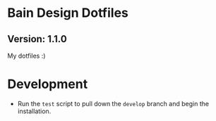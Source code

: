# Bain Design Dotfiles

## Version: 1.1.0

My dotfiles :)

# Development

* Run the `test` script to pull down the `develop` branch and begin the installation. 